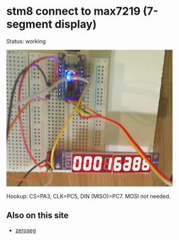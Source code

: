 # stm8 connect to max7219 (7-segment display)

Status: working

![](max7219.jpg)


Hookup: CS=PA3, CLK=PC5, DIN (MISO)=PC7. MOSI not needed.

## Also on this site

* [zeroseg](../../zeroseg)
